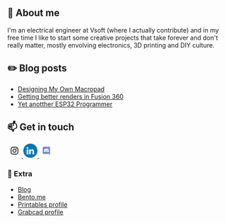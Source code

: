 <!--
**candidoneto89/candidoneto89** is a ✨ _special_ ✨ repository because its `README.md` (this file) appears on your GitHub profile.

Here are some ideas to get you started:

- 🔭 I’m currently working on ...
- 🌱 I’m currently learning ...
- 👯 I’m looking to collaborate on ...
- 🤔 I’m looking for help with ...
- 💬 Ask me about ...
- 📫 How to reach me: ...
- 😄 Pronouns: ...
- ⚡ Fun fact: ...
-->
## 👋 About me

I'm an electrical engineer at Vsoft (where I actually contribute) and in my free time I like to start some creative projects that take forever and don't really matter, mostly envolving electronics, 3D printing and DIY culture.

## ✏️  Blog posts

- [Designing My Own Macropad](https://candidoneto.com/portfolio/designing-my-own-macropad/)
- [Getting better renders in Fusion 360](https://candidoneto.com/portfolio/getting-better-renders-in-fusion-360/)
- [Yet anotther ESP32 Programmer](https://candidoneto.com/portfolio/yet-another-esp32-programmer/)

## 📫 Get in touch

<a href="http://instagram.com/cn7labs">
  <img src="icons/Instagram.png" alt="Instagram" width="32" />
</a>
<a href="https://www.linkedin.com/in/candidoneto89">
  <img src="icons/LinkedIN.png" alt="LinkedIn" width="32" />
</a>
<a href="https://discordapp.com/users/565528267046649856">
  <img src="icons/Discord.png" alt="Discord" width="32" />
</a>

### 🔗 Extra
- [Blog](https://candidoneto.com)
- [Bento.me](https://bento.me/candidoneto)
- [Printables profile](https://www.printables.com/@CandidoNeto_1982473)
- [Grabcad profile](https://grabcad.com/candido.neto-4)
